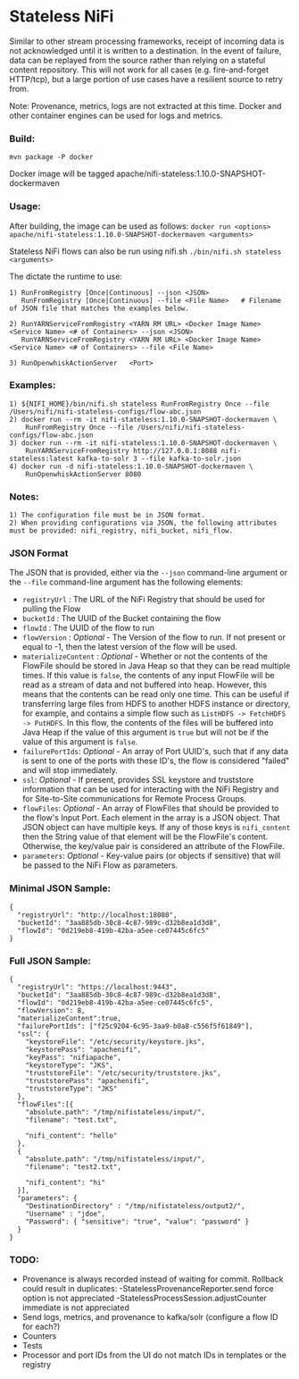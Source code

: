 <!--
  Licensed to the Apache Software Foundation (ASF) under one or more
  contributor license agreements.  See the NOTICE file distributed with
  this work for additional information regarding copyright ownership.
  The ASF licenses this file to You under the Apache License, Version 2.0
  (the "License"); you may not use this file except in compliance with
  the License.  You may obtain a copy of the License at
      http://www.apache.org/licenses/LICENSE-2.0
  Unless required by applicable law or agreed to in writing, software
  distributed under the License is distributed on an "AS IS" BASIS,
  WITHOUT WARRANTIES OR CONDITIONS OF ANY KIND, either express or implied.
  See the License for the specific language governing permissions and
  limitations under the License.
-->
# Stateless NiFi 
Similar to other stream processing frameworks, receipt of incoming data is not acknowledged until it is written to a destination. In the event of failure, data can be replayed from the source rather than relying on a stateful content repository. This will not work for all cases (e.g. fire-and-forget HTTP/tcp), but a large portion of use cases have a resilient source to retry from.

Note: Provenance, metrics, logs are not extracted at this time. Docker and other container engines can be used for logs and metrics.
### Build:
`mvn package -P docker`

Docker image will be tagged apache/nifi-stateless:1.10.0-SNAPSHOT-dockermaven

### Usage:
After building, the image can be used as follows:
`docker run <options> apache/nifi-stateless:1.10.0-SNAPSHOT-dockermaven <arguments>`

Stateless NiFi flows can also be run using nifi.sh
`./bin/nifi.sh stateless <arguments>`

The <arguments> dictate the runtime to use:
```
1) RunFromRegistry [Once|Continuous] --json <JSON>
   RunFromRegistry [Once|Continuous] --file <File Name>   # Filename of JSON file that matches the examples below.

2) RunYARNServiceFromRegistry <YARN RM URL> <Docker Image Name> <Service Name> <# of Containers> --json <JSON>
   RunYARNServiceFromRegistry <YARN RM URL> <Docker Image Name> <Service Name> <# of Containers> --file <File Name>

3) RunOpenwhiskActionServer   <Port>
```

### Examples:
```
1) ${NIFI_HOME}/bin/nifi.sh stateless RunFromRegistry Once --file /Users/nifi/nifi-stateless-configs/flow-abc.json
2) docker run --rm -it nifi-stateless:1.10.0-SNAPSHOT-dockermaven \
    RunFromRegistry Once --file /Users/nifi/nifi-stateless-configs/flow-abc.json
3) docker run --rm -it nifi-stateless:1.10.0-SNAPSHOT-dockermaven \
    RunYARNServiceFromRegistry http://127.0.0.1:8088 nifi-stateless:latest kafka-to-solr 3 --file kafka-to-solr.json
4) docker run -d nifi-stateless:1.10.0-SNAPSHOT-dockermaven \
    RunOpenwhiskActionServer 8080
```

### Notes:
```
1) The configuration file must be in JSON format.
2) When providing configurations via JSON, the following attributes must be provided: nifi_registry, nifi_bucket, nifi_flow.
```

### JSON Format
The JSON that is provided, either via the `--json` command-line argument or the `--file` command-line argument has the following elements:

- `registryUrl` : The URL of the NiFi Registry that should be used for pulling the Flow
- `bucketId` : The UUID of the Bucket containing the flow
- `flowId` : The UUID of the flow to run
- `flowVersion` : _Optional_ - The Version of the flow to run. If not present or equal to -1, then the latest version of the flow will be used.
- `materializeContent` : _Optional_ - Whether or not the contents of the FlowFile should be stored in Java Heap so that they can be read multiple times. If this value is `false`, the contents of any
input FlowFile will be read as a stream of data and not buffered into heap. However, this means that the contents can be read only one time. This can be useful if transferring large files from HDFS to
 another HDFS instance or directory, for example, and contains a simple flow such as `ListHDFS -> FetchHDFS -> PutHDFS`. In this flow, the contents of the files will be buffered into Java Heap if the
 value of this argument is `true` but will not be if the value of this argument is `false`.
- `failurePortIds`: _Optional_ - An array of Port UUID's, such that if any data is sent to one of the ports with these ID's, the flow is considered "failed" and will stop immediately.
- `ssl`: _Optional_ - If present, provides SSL keystore and truststore information that can be used for interacting with the NiFi Registry and for Site-to-Site communications for Remote Process 
Groups.
- `flowFiles`: _Optional_ - An array of FlowFiles that should be provided to the flow's Input Port. Each element in the array is a JSON object. That JSON object can have multiple keys. If any of those
keys is `nifi_content` then the String value of that element will be the FlowFile's content. Otherwise, the key/value pair is considered an attribute of the FlowFile.
- `parameters`: _Optional_ - Key-value pairs (or objects if sensitive) that will be passed to the NiFi Flow as parameters.


### Minimal JSON Sample:
    {
      "registryUrl": "http://localhost:18080",
      "bucketId": "3aa885db-30c8-4c87-989c-d32b8ea1d3d8",
      "flowId": "0d219eb8-419b-42ba-a5ee-ce07445c6fc5"
    }


### Full JSON Sample:
    {
      "registryUrl": "https://localhost:9443",
      "bucketId": "3aa885db-30c8-4c87-989c-d32b8ea1d3d8",
      "flowId": "0d219eb8-419b-42ba-a5ee-ce07445c6fc5",
      "flowVersion": 8,
      "materializeContent":true,
      "failurePortIds": ["f25c9204-6c95-3aa9-b0a8-c556f5f61849"],
      "ssl": {
        "keystoreFile": "/etc/security/keystore.jks",
        "keystorePass": "apachenifi",
        "keyPass": "nifiapache",
        "keystoreType": "JKS",
        "truststoreFile": "/etc/security/truststore.jks",
        "truststorePass": "apachenifi",
        "truststoreType": "JKS"
      },
      "flowFiles":[{
        "absolute.path": "/tmp/nifistateless/input/",
        "filename": "test.txt",

        "nifi_content": "hello"
      },
      {
        "absolute.path": "/tmp/nifistateless/input/",
        "filename": "test2.txt",

        "nifi_content": "hi"
      }],
      "parameters": {
        "DestinationDirectory" : "/tmp/nifistateless/output2/",
        "Username" : "jdoe",
        "Password": { "sensitive": "true", "value": "password" }
      }
    }



### TODO:
* Provenance is always recorded instead of waiting for commit. Rollback could result in duplicates:
    -StatelessProvenanceReporter.send force option is not appreciated
    -StatelessProcessSession.adjustCounter immediate is not appreciated
* Send logs, metrics, and provenance to kafka/solr (configure a flow ID for each?)
* Counters
* Tests
* Processor and port IDs from the UI do not match IDs in templates or the registry
